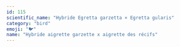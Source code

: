 ```yaml
---
id: 115
scientific_name: "Hybride Egretta garzetta × Egretta gularis"
category: "bird"
emoji: "🐦"
name: "Hybride aigrette garzette x aigrette des récifs"
---
```

